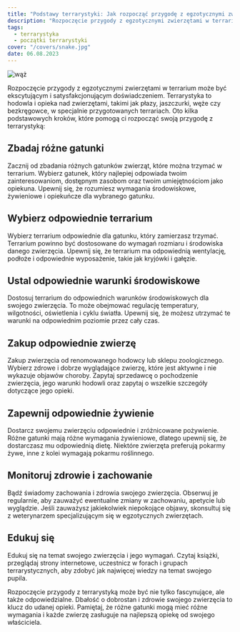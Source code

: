 ```yaml
---
title: "Podstawy terrarystyki: Jak rozpocząć przygodę z egzotycznymi zwierzętami w terrarium"
description: "Rozpoczęcie przygody z egzotycznymi zwierzętami w terrarium może być ekscytującym i satysfakcjonującym doświadczeniem. Terrarystyka to hodowla i opieka nad zwierzętami, takimi jak płazy, jaszczurki, węże czy bezkręgowce, w specjalnie przygotowanych terrariach."
tags:
  - terrarystyka
  - początki terrarystyki
cover: "/covers/snake.jpg"
date: 06.08.2023
---
```


![wąż](/covers/snake.jpg)

Rozpoczęcie przygody z egzotycznymi zwierzętami w terrarium może być ekscytującym i satysfakcjonującym doświadczeniem. Terrarystyka to hodowla i opieka nad zwierzętami, takimi jak płazy, jaszczurki, węże czy bezkręgowce, w specjalnie przygotowanych terrariach. Oto kilka podstawowych kroków, które pomogą ci rozpocząć swoją przygodę z terrarystyką:

## Zbadaj różne gatunki

Zacznij od zbadania różnych gatunków zwierząt, które można trzymać w terrarium. Wybierz gatunek, który najlepiej odpowiada twoim zainteresowaniom, dostępnym zasobom oraz twoim umiejętnościom jako opiekuna. Upewnij się, że rozumiesz wymagania środowiskowe, żywieniowe i opiekuńcze dla wybranego gatunku.

## Wybierz odpowiednie terrarium

Wybierz terrarium odpowiednie dla gatunku, który zamierzasz trzymać. Terrarium powinno być dostosowane do wymagań rozmiaru i środowiska danego zwierzęcia. Upewnij się, że terrarium ma odpowiednią wentylację, podłoże i odpowiednie wyposażenie, takie jak kryjówki i gałęzie.

## Ustal odpowiednie warunki środowiskowe

Dostosuj terrarium do odpowiednich warunków środowiskowych dla swojego zwierzęcia. To może obejmować regulację temperatury, wilgotności, oświetlenia i cyklu światła. Upewnij się, że możesz utrzymać te warunki na odpowiednim poziomie przez cały czas.

## Zakup odpowiednie zwierzę

Zakup zwierzęcia od renomowanego hodowcy lub sklepu zoologicznego. Wybierz zdrowe i dobrze wyglądające zwierzę, które jest aktywne i nie wykazuje objawów choroby. Zapytaj sprzedawcę o pochodzenie zwierzęcia, jego warunki hodowli oraz zapytaj o wszelkie szczegóły dotyczące jego opieki.

## Zapewnij odpowiednie żywienie

Dostarcz swojemu zwierzęciu odpowiednie i zróżnicowane pożywienie. Różne gatunki mają różne wymagania żywieniowe, dlatego upewnij się, że dostarczasz mu odpowiednią dietę. Niektóre zwierzęta preferują pokarmy żywe, inne z kolei wymagają pokarmu roślinnego.

## Monitoruj zdrowie i zachowanie

Bądź świadomy zachowania i zdrowia swojego zwierzęcia. Obserwuj je regularnie, aby zauważyć ewentualne zmiany w zachowaniu, apetycie lub wyglądzie. Jeśli zauważysz jakiekolwiek niepokojące objawy, skonsultuj się z weterynarzem specjalizującym się w egzotycznych zwierzętach.

## Edukuj się

Edukuj się na temat swojego zwierzęcia i jego wymagań. Czytaj książki, przeglądaj strony internetowe, uczestnicz w forach i grupach terrarystycznych, aby zdobyć jak najwięcej wiedzy na temat swojego pupila.

Rozpoczęcie przygody z terrarystyką może być nie tylko fascynujące, ale także odpowiedzialne. Dbałość o dobrostan i zdrowie swojego zwierzęcia to klucz do udanej opieki. Pamiętaj, że różne gatunki mogą mieć różne wymagania i każde zwierzę zasługuje na najlepszą opiekę od swojego właściciela.
